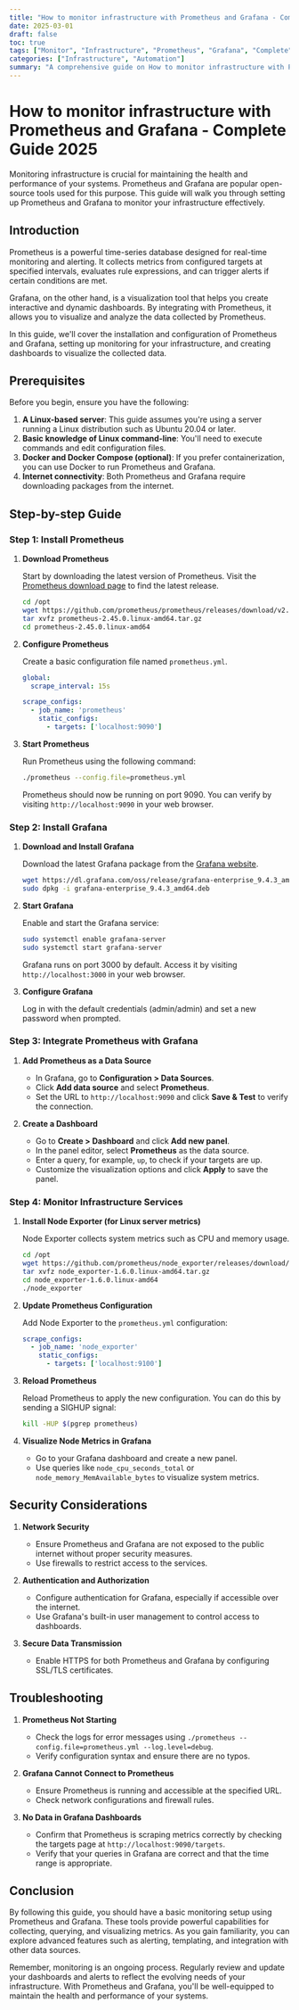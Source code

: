 ```yaml
---
title: "How to monitor infrastructure with Prometheus and Grafana - Complete Guide 2025"
date: 2025-03-01
draft: false
toc: true
tags: ["Monitor", "Infrastructure", "Prometheus", "Grafana", "Complete"]
categories: ["Infrastructure", "Automation"]
summary: "A comprehensive guide on How to monitor infrastructure with Prometheus and Grafana - Complete Guide 2025."
---
```


# How to monitor infrastructure with Prometheus and Grafana - Complete Guide 2025

Monitoring infrastructure is crucial for maintaining the health and performance of your systems. Prometheus and Grafana are popular open-source tools used for this purpose. This guide will walk you through setting up Prometheus and Grafana to monitor your infrastructure effectively.

## Introduction

Prometheus is a powerful time-series database designed for real-time monitoring and alerting. It collects metrics from configured targets at specified intervals, evaluates rule expressions, and can trigger alerts if certain conditions are met.

Grafana, on the other hand, is a visualization tool that helps you create interactive and dynamic dashboards. By integrating with Prometheus, it allows you to visualize and analyze the data collected by Prometheus.

In this guide, we'll cover the installation and configuration of Prometheus and Grafana, setting up monitoring for your infrastructure, and creating dashboards to visualize the collected data.

## Prerequisites

Before you begin, ensure you have the following:

1. **A Linux-based server**: This guide assumes you're using a server running a Linux distribution such as Ubuntu 20.04 or later.
2. **Basic knowledge of Linux command-line**: You'll need to execute commands and edit configuration files.
3. **Docker and Docker Compose (optional)**: If you prefer containerization, you can use Docker to run Prometheus and Grafana.
4. **Internet connectivity**: Both Prometheus and Grafana require downloading packages from the internet.

## Step-by-step Guide

### Step 1: Install Prometheus

1. **Download Prometheus**

   Start by downloading the latest version of Prometheus. Visit the [Prometheus download page](https://prometheus.io/download/) to find the latest release.

   ```bash
   cd /opt
   wget https://github.com/prometheus/prometheus/releases/download/v2.45.0/prometheus-2.45.0.linux-amd64.tar.gz
   tar xvfz prometheus-2.45.0.linux-amd64.tar.gz
   cd prometheus-2.45.0.linux-amd64
   ```

2. **Configure Prometheus**

   Create a basic configuration file named `prometheus.yml`.

   ```yaml
   global:
     scrape_interval: 15s

   scrape_configs:
     - job_name: 'prometheus'
       static_configs:
         - targets: ['localhost:9090']
   ```

3. **Start Prometheus**

   Run Prometheus using the following command:

   ```bash
   ./prometheus --config.file=prometheus.yml
   ```

   Prometheus should now be running on port 9090. You can verify by visiting `http://localhost:9090` in your web browser.

### Step 2: Install Grafana

1. **Download and Install Grafana**

   Download the latest Grafana package from the [Grafana website](https://grafana.com/grafana/download).

   ```bash
   wget https://dl.grafana.com/oss/release/grafana-enterprise_9.4.3_amd64.deb
   sudo dpkg -i grafana-enterprise_9.4.3_amd64.deb
   ```

2. **Start Grafana**

   Enable and start the Grafana service:

   ```bash
   sudo systemctl enable grafana-server
   sudo systemctl start grafana-server
   ```

   Grafana runs on port 3000 by default. Access it by visiting `http://localhost:3000` in your web browser.

3. **Configure Grafana**

   Log in with the default credentials (admin/admin) and set a new password when prompted.

### Step 3: Integrate Prometheus with Grafana

1. **Add Prometheus as a Data Source**

   - In Grafana, go to **Configuration > Data Sources**.
   - Click **Add data source** and select **Prometheus**.
   - Set the URL to `http://localhost:9090` and click **Save & Test** to verify the connection.

2. **Create a Dashboard**

   - Go to **Create > Dashboard** and click **Add new panel**.
   - In the panel editor, select **Prometheus** as the data source.
   - Enter a query, for example, `up`, to check if your targets are up.
   - Customize the visualization options and click **Apply** to save the panel.

### Step 4: Monitor Infrastructure Services

1. **Install Node Exporter (for Linux server metrics)**

   Node Exporter collects system metrics such as CPU and memory usage.

   ```bash
   cd /opt
   wget https://github.com/prometheus/node_exporter/releases/download/v1.6.0/node_exporter-1.6.0.linux-amd64.tar.gz
   tar xvfz node_exporter-1.6.0.linux-amd64.tar.gz
   cd node_exporter-1.6.0.linux-amd64
   ./node_exporter
   ```

2. **Update Prometheus Configuration**

   Add Node Exporter to the `prometheus.yml` configuration:

   ```yaml
   scrape_configs:
     - job_name: 'node_exporter'
       static_configs:
         - targets: ['localhost:9100']
   ```

3. **Reload Prometheus**

   Reload Prometheus to apply the new configuration. You can do this by sending a SIGHUP signal:

   ```bash
   kill -HUP $(pgrep prometheus)
   ```

4. **Visualize Node Metrics in Grafana**

   - Go to your Grafana dashboard and create a new panel.
   - Use queries like `node_cpu_seconds_total` or `node_memory_MemAvailable_bytes` to visualize system metrics.

## Security Considerations

1. **Network Security**

   - Ensure Prometheus and Grafana are not exposed to the public internet without proper security measures.
   - Use firewalls to restrict access to the services.

2. **Authentication and Authorization**

   - Configure authentication for Grafana, especially if accessible over the internet.
   - Use Grafana's built-in user management to control access to dashboards.

3. **Secure Data Transmission**

   - Enable HTTPS for both Prometheus and Grafana by configuring SSL/TLS certificates.

## Troubleshooting

1. **Prometheus Not Starting**

   - Check the logs for error messages using `./prometheus --config.file=prometheus.yml --log.level=debug`.
   - Verify configuration syntax and ensure there are no typos.

2. **Grafana Cannot Connect to Prometheus**

   - Ensure Prometheus is running and accessible at the specified URL.
   - Check network configurations and firewall rules.

3. **No Data in Grafana Dashboards**

   - Confirm that Prometheus is scraping metrics correctly by checking the targets page at `http://localhost:9090/targets`.
   - Verify that your queries in Grafana are correct and that the time range is appropriate.

## Conclusion

By following this guide, you should have a basic monitoring setup using Prometheus and Grafana. These tools provide powerful capabilities for collecting, querying, and visualizing metrics. As you gain familiarity, you can explore advanced features such as alerting, templating, and integration with other data sources.

Remember, monitoring is an ongoing process. Regularly review and update your dashboards and alerts to reflect the evolving needs of your infrastructure. With Prometheus and Grafana, you'll be well-equipped to maintain the health and performance of your systems.